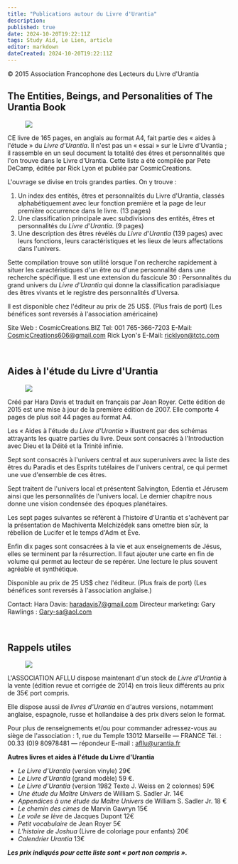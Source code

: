 ```yaml
---
title: "Publications autour du Livre d'Urantia"
description: 
published: true
date: 2024-10-20T19:22:11Z
tags: Study Aid, Le Lien, article
editor: markdown
dateCreated: 2024-10-20T19:22:11Z
---
```


<p class="v-card v-sheet theme--light grey lighten-3 px-2">© 2015 Association Francophone des Lecteurs du Livre d'Urantia</p>

## The Entities, Beings, and Personalities of The Urantia Book

<figure id="Figure_16" class="image urantiapedia image-style-align-right">
<img src="/image/article/Le_Lien/images_02/016.jpg">
</figure>

CE livre de 165 pages, en anglais au format A4, fait partie des « aides à l'étude » du _Livre d'Urantia_. Il n'est pas un « essai » sur le Livre d'Uvantia ; il rassemble en un seul document la totalité des êtres et personnalités que l'on trouve dans le Livre d'Urantia. Cette liste a été compilée par Pete DeCamp, éditée par Rick Lyon et publiée par CosmicCreations.

L'ouvrage se divise en trois grandes parties. On y trouve :
1. Un index des entités, êtres et personnalités du Livre d'Urantia, classés alphabétiquement avec leur fonction première et la page de leur première occurrence dans le livre. (13 pages)
2. Une classification principale avec subdivisions des entités, êtres et personnalités du _Livre d'Urantia_. (9 pages)
3. Une description des êtres révélés du _Livre d'Urantia_ (139 pages) avec leurs fonctions, leurs caractéristiques et les lieux de leurs affectations dans l'univers.

Sette compilation trouve son utilité lorsque l'on recherche rapidement à situer les caractéristiques d'un être ou d'une personnalité dans une recherche spécifique. Il est une extension du fascicule 30 : Personnalités du grand univers du _Livre d'Urantia_ qui donne la classification paradisiaque des êtres vivants et le registre des personnalités d'Uversa.

Il est disponible chez l'éditeur au prix de 25 US\$. (Plus frais de port) (Les bénéfices sont reversés à l'association américaine)

Site Web : CosmicCreations.BIZ
Tel: 001 765-366-7203
E-Mail: CosmicCreations606@gmail.com
Rick Lyon's E-Mail: ricklyon@tctc.com

<br style="clear:both;"/>

## Aides à l'étude du Livre d'Urantia

<figure id="Figure_16b" class="image urantiapedia image-style-align-right">
<img src="/image/article/Le_Lien/images_02/016b.jpg">
</figure>

Créé par Hara Davis et traduit en français par Jean Royer. Cette édition de 2015 est une mise à jour de la première édition de 2007. Elle comporte 4 pages de plus soit 44 pages au format A4.

Les « Aides à l'étude du _Livre d'Urantia_ » illustrent par des schémas attrayants les quatre parties du livre. Deux sont consacrés à l'Introduction avec Dieu et la Déité et la Trinité infinie.

Sept sont consacrés à l'univers central et aux superunivers avec la liste des êtres du Paradis et des Esprits tutélaires de l'univers central, ce qui permet une vue d'ensemble de ces êtres.

Sept traitent de l'univers local et présentent Salvington, Edentia et Jérusem ainsi que les personnalités de l'univers local. Le dernier chapitre nous donne une vision condensée des époques planétaires.

Les sept pages suivantes se réfèrent à l'histoire d'Urantia et s'achèvent par la présentation de Machiventa Melchizédek sans omettre bien sûr, la rébellion de Lucifer et le temps d'Adm et Ève.

Enfin dix pages sont consacrées à la vie et aux enseignements de Jésus, elles se terminent par la résurrection. Il faut ajouter une carte en fin de volume qui permet au lecteur de se repérer. Une lecture le plus souvent agréable et synthétique.

Disponible au prix de 25 US\$ chez l'éditeur. (Plus frais de port) (Les bénéfices sont reversés à l'association anglaise.)

Contact: Hara Davis: haradavis7@gmail.com
Directeur marketing: Gary Rawlings : Gary-sa@aol.com

<br style="clear:both;"/>

## Rappels utiles

<figure id="Figure_17" class="image urantiapedia image-style-align-right">
<img src="/image/article/Le_Lien/images_02/017.jpg">
</figure>

L'ASSOCIATION AFLLU dispose maintenant d'un stock de _Livre d'Urantia_ à la vente (édition revue et corrigée de 2014) en trois lieux différents au prix de 35€ port compris.

Elle dispose aussi de _livres d'Urantia_ en d'autres versions, notamment anglaise, espagnole, russe et hollandaise à des prix divers selon le format.

Pour plus de renseignements et/ou pour commander adressez-vous au siège de l'association :
1, rue du Temple
13012 Marseille — FRANCE
Tél. : 00.33 (0)9 80978481 — répondeur
E-mail : afllu@urantia.fr

**Autres livres et aides à l'étude du Livre d'Urantia**

- _Le Livre d'Urantia_ (version vinyle) 29€
- _Le Livre d'Urantia_ (grand modèle) 59 €.
- _Le Livre d'Urantia_ (version 1982 Texte J. Weiss en 2 colonnes) 59€
- _Une étude du Maître Univers_ de William S. Sadler Jr. 14€
- _Appendices à une étude du Maître Univers_ de William S. Sadler Jr. 18 $€$
- _Le chemin des cimes_ de Marvin Gawryn 15€
- _Le voile se lève_ de Jacques Dupont 12€
- _Petit vocabulaire_ de Jean Royer 5€
- _L’histoire de Joshua_ (Livre de coloriage pour enfants) 20€
- _Calendrier Urantia_ 13€

***Les prix indiqués pour cette liste sont « port non compris ».***